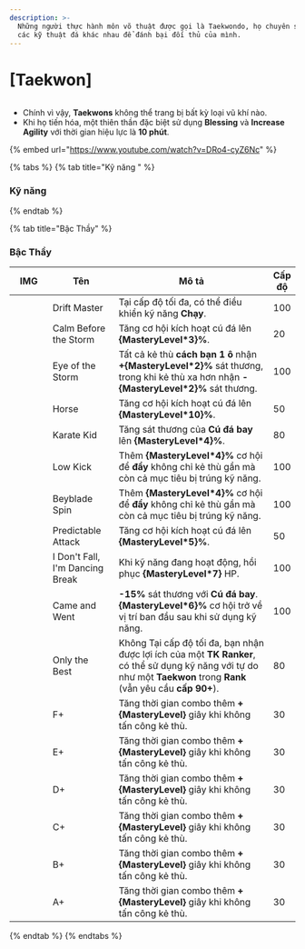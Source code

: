 ```yaml
---
description: >-
  Những người thực hành môn võ thuật được gọi là Taekwondo, họ chuyên sử dụng
  các kỹ thuật đá khác nhau để đánh bại đối thủ của mình.
---
```


# \[Taekwon]

<figure><img src="../../.gitbook/assets/Taekwon.png" alt=""><figcaption></figcaption></figure>

* Chính vì vậy, **Taekwons** không thể trang bị bất kỳ loại vũ khí nào.
* Khi họ tiến hóa, một thiên thần đặc biệt sử dụng **Blessing** và **Increase Agility** với thời gian hiệu lực là **10 phút**.

{% embed url="https://www.youtube.com/watch?v=DRo4-cyZ6Nc" %}

{% tabs %}
{% tab title="Kỹ năng " %}
### **Kỹ năng**
{% endtab %}

{% tab title="Bậc Thầy" %}
### Bậc Thầy

<table><thead><tr><th width="84">IMG</th><th width="124">Tên</th><th width="390">Mô tả</th><th>Cấp độ</th></tr></thead><tbody><tr><td><img src="../../.gitbook/assets/411a.png" alt=""></td><td>Drift Master</td><td>Tại cấp độ tối đa, có thể điều khiển kỹ năng <strong>Chạy</strong>.</td><td>100</td></tr><tr><td><img src="../../.gitbook/assets/412a.png" alt=""></td><td>Calm Before the Storm</td><td>Tăng cơ hội kích hoạt cú đá lên <strong>{MasteryLevel*3}%</strong>.</td><td>20</td></tr><tr><td><img src="../../.gitbook/assets/416a (1).png" alt=""></td><td>Eye of the Storm</td><td>Tất cả kẻ thù <strong>cách bạn 1 ô</strong> nhận <strong>+{MasteryLevel*2}%</strong> sát thương, trong khi kẻ thù xa hơn nhận <strong>-{MasteryLevel*2}%</strong> sát thương.</td><td>100</td></tr><tr><td><img src="../../.gitbook/assets/414a.png" alt=""></td><td>Horse</td><td>Tăng cơ hội kích hoạt cú đá lên <strong>{MasteryLevel*10}%</strong>.</td><td>50</td></tr><tr><td><img src="../../.gitbook/assets/415a.png" alt=""></td><td>Karate Kid</td><td>Tăng sát thương của <strong>Cú đá bay</strong> lên <strong>{MasteryLevel*4}%</strong>.</td><td>80</td></tr><tr><td><img src="../../.gitbook/assets/416a.png" alt=""></td><td>Low Kick</td><td>Thêm <strong>{MasteryLevel*4}%</strong> cơ hội để <strong>đẩy</strong> không chỉ kẻ thù gần mà còn cả mục tiêu bị trúng kỹ năng.</td><td>100</td></tr><tr><td><img src="../../.gitbook/assets/417a.png" alt=""></td><td>Beyblade Spin</td><td>Thêm <strong>{MasteryLevel*4}%</strong> cơ hội để <strong>đẩy</strong> không chỉ kẻ thù gần mà còn cả mục tiêu bị trúng kỹ năng.</td><td>100</td></tr><tr><td><img src="../../.gitbook/assets/418a.png" alt=""></td><td>Predictable Attack</td><td>Tăng cơ hội kích hoạt cú đá lên <strong>{MasteryLevel*5}%</strong>.</td><td>50</td></tr><tr><td><img src="../../.gitbook/assets/420a.png" alt=""></td><td>I Don't Fall, I'm Dancing Break</td><td>Khi kỹ năng đang hoạt động, hồi phục <strong>{MasteryLevel*7}</strong> HP.</td><td>100</td></tr><tr><td><img src="../../.gitbook/assets/421a.png" alt=""></td><td>Came and Went</td><td><strong>-15%</strong> sát thương với <strong>Cú đá bay</strong>. <strong>{MasteryLevel*6}%</strong> cơ hội trở về vị trí ban đầu sau khi sử dụng kỹ năng.</td><td>100</td></tr><tr><td><img src="../../.gitbook/assets/493a.png" alt=""></td><td>Only the Best</td><td>Không Tại cấp độ tối đa, bạn nhận được lợi ích của một <strong>TK Ranker</strong>, có thể sử dụng kỹ năng với tự do như một <strong>Taekwon</strong> trong <strong>Rank</strong> (vẫn yêu cầu <strong>cấp 90+</strong>).</td><td>80</td></tr><tr><td><img src="../../.gitbook/assets/827a.png" alt=""></td><td>F+</td><td>Tăng thời gian combo thêm <strong>+{MasteryLevel}</strong> giây khi không tấn công kẻ thù.</td><td>30</td></tr><tr><td><img src="../../.gitbook/assets/828a.png" alt=""></td><td>E+</td><td>Tăng thời gian combo thêm <strong>+{MasteryLevel}</strong> giây khi không tấn công kẻ thù.</td><td>30</td></tr><tr><td><img src="../../.gitbook/assets/829a.png" alt=""></td><td>D+</td><td>Tăng thời gian combo thêm <strong>+{MasteryLevel}</strong> giây khi không tấn công kẻ thù.</td><td>30</td></tr><tr><td><img src="../../.gitbook/assets/830a.png" alt=""></td><td>C+</td><td>Tăng thời gian combo thêm <strong>+{MasteryLevel}</strong> giây khi không tấn công kẻ thù.</td><td>30</td></tr><tr><td><img src="../../.gitbook/assets/831a.png" alt=""></td><td>B+</td><td>Tăng thời gian combo thêm <strong>+{MasteryLevel}</strong> giây khi không tấn công kẻ thù.</td><td>30</td></tr><tr><td><img src="../../.gitbook/assets/832a.png" alt=""></td><td>A+</td><td>Tăng thời gian combo thêm <strong>+{MasteryLevel}</strong> giây khi không tấn công kẻ thù.</td><td>30</td></tr></tbody></table>
{% endtab %}
{% endtabs %}
